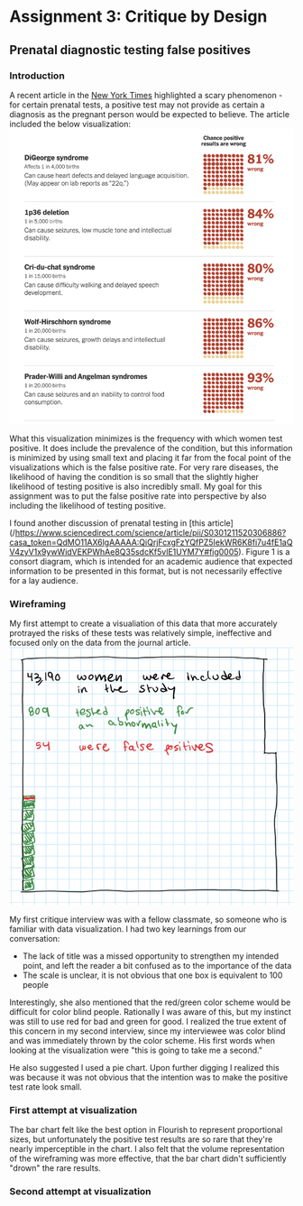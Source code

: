 # Assignment 3: Critique by Design
## Prenatal diagnostic testing false positives

### Introduction
A recent article in the [New York Times](/https://www.nytimes.com/2022/01/01/upshot/pregnancy-birth-genetic-testing.html) highlighted a scary phenomenon - for certain prenatal tests, a positive test may not provide as certain a diagnosis as the pregnant person would be expected to believe.  The article included the below visualization:
![New York Times visualization](NYT-falsepositives.png)

What this visualization minimizes is the frequency with which women test positive.  It does include the prevalence of the condition, but this information is minimized by using small text and placing it far from the focal point of the visualizations which is the false positive rate.  For very rare diseases, the likelihood of having the condition is so small
that the slightly higher likelihood of testing positive is also incredibly small.  My goal for this assignment was to put the false positive rate into perspective by also including the likelihood of testing positive.

I found another discussion of prenatal testing in [this article] (/https://www.sciencedirect.com/science/article/pii/S0301211520306886?casa_token=QdMO11AX6lgAAAAA:QiQrjFcxgFzYQfPZ5IekWR6K8fi7u4fE1aQV4zyV1x9ywWidVEKPWhAe8Q35sdcKf5vlE1UYM7Y#fig0005).  Figure 1 is a consort diagram, which is intended for an academic audience that expected information to be presented in this format, but is not necessarily effective for a lay audience.  


### Wireframing
My first attempt to create a visualiation of this data that more accurately protrayed the risks of these tests was relatively simple, ineffective and focused only on the data from the journal article.
![wireframe](wireframing.png)

My first critique interview was with a fellow classmate, so someone who is familiar with data visualization.  I had two key learnings from our conversation:
- The lack of title was a missed opportunity to strengthen my intended point, and left the reader a bit confused as to the importance of the data
- The scale is unclear, it is not obvious that one box is equivalent to 100 people

Interestingly, she also mentioned that the red/green color scheme would be difficult for color blind people.  Rationally I was aware of this, but my instinct was still to use red for bad and green for good.  I realized the true extent of this concern in my second interview, since my interviewee was color blind and was immediately thrown by the color scheme.  His first words when looking at the visualization were "this is going to take me a second."

He also suggested I used a pie chart.  Upon further digging I realized this was because it was not obvious that the intention was to make the positive test rate look small.

### First attempt at visualization
<div class="flourish-embed flourish-chart" data-src="visualisation/8624951"><script src="https://public.flourish.studio/resources/embed.js"></script></div>

The bar chart felt like the best option in Flourish to represent proportional sizes, but unfortunately the positive test results are so rare that they're nearly imperceptible in the chart.  I also felt that the volume representation of the wireframing was more effective, that the bar chart didn't sufficiently "drown" the rare results.

### Second attempt at visualization
<div class='tableauPlaceholder' id='viz1644269804085' style='position: relative'><object class='tableauViz'  style='display:none;
'><param name='host_url' value='https%3A%2F%2Fpublic.tableau.com%2F' /> <param name='embed_code_version' value='3' /> <param name='site_root' value='' /><param name='name' value='Assignment3and4_16442697044930&#47;
Journalv1' /><param name='tabs' value='no' /><param name='toolbar' value='yes' /><param name='animate_transition' value='yes' /><param name='display_static_image' value='yes' /><param name='display_spinner' value='yes' /><param name='display_overlay' value='yes' /><param name='display_count' value='yes' /><param name='language' value='en-US' /><param name='filter' value='publish=yes' /></object></div>                <script type='text/javascript'>                    var divElement = document.getElementById('viz1644269804085');
var vizElement = divElement.getElementsByTagName('object')[0];
vizElement.style.width='100%';
vizElement.style.height=(divElement.offsetWidth*0.75)+'px';                    
var scriptElement = document.createElement('script');                    
scriptElement.src = 'https://public.tableau.com/javascripts/api/viz_v1.js';                    
vizElement.parentNode.insertBefore(scriptElement, vizElement);                
</script>


